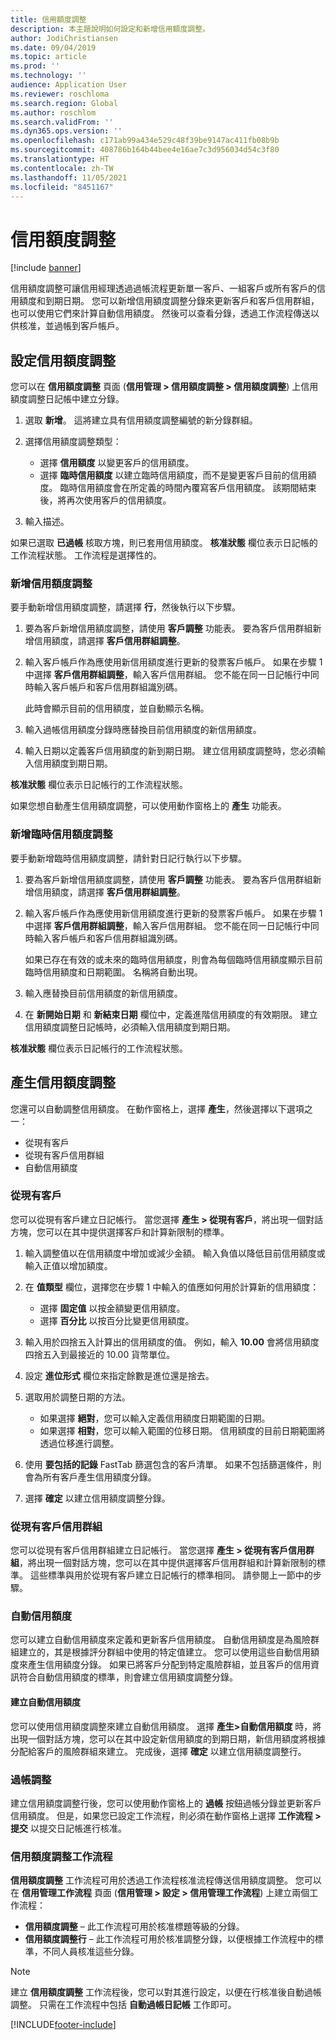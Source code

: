 ```yaml
---
title: 信用額度調整
description: 本主題說明如何設定和新增信用額度調整。
author: JodiChristiansen
ms.date: 09/04/2019
ms.topic: article
ms.prod: ''
ms.technology: ''
audience: Application User
ms.reviewer: roschloma
ms.search.region: Global
ms.author: roschlom
ms.search.validFrom: ''
ms.dyn365.ops.version: ''
ms.openlocfilehash: c171ab99a434e529c48f39be9147ac411fb08b9b
ms.sourcegitcommit: 408786b164b44bee4e16ae7c3d956034d54c3f80
ms.translationtype: HT
ms.contentlocale: zh-TW
ms.lasthandoff: 11/05/2021
ms.locfileid: "8451167"
---
```

# <a name="credit-limit-adjustments"></a>信用額度調整 

[!include [banner](../includes/banner.md)]

信用額度調整可讓信用經理透過過帳流程更新單一客戶、一組客戶或所有客戶的信用額度和到期日期。 您可以新增信用額度調整分錄來更新客戶和客戶信用群組，也可以使用它們來計算自動信用額度。 然後可以查看分錄，透過工作流程傳送以供核准，並過帳到客戶帳戶。

## <a name="set-up-credit-limit-adjustments"></a>設定信用額度調整

您可以在 **信用額度調整** 頁面 (**信用管理 \> 信用額度調整 \> 信用額度調整**) 上信用額度調整日記帳中建立分錄。

1. 選取 **新增**。 這將建立具有信用額度調整編號的新分錄群組。
2. 選擇信用額度調整類型：

    - 選擇 **信用額度** 以變更客戶的信用額度。
    - 選擇 **臨時信用額度** 以建立臨時信用額度，而不是變更客戶目前的信用額度。 臨時信用額度會在所定義的時間內覆寫客戶信用額度。 該期間結束後，將再次使用客戶的信用額度。
3. 輸入描述。 

如果已選取 **已過帳** 核取方塊，則已套用信用額度。 **核准狀態** 欄位表示日記帳的工作流程狀態。 工作流程是選擇性的。

### <a name="add-credit-limit-adjustments"></a>新增信用額度調整

要手動新增信用額度調整，請選擇 **行**，然後執行以下步驟。

1. 要為客戶新增信用額度調整，請使用 **客戶調整** 功能表。 要為客戶信用群組新增信用額度，請選擇 **客戶信用群組調整**。
2. 輸入客戶帳戶作為應使用新信用額度進行更新的發票客戶帳戶。 如果在步驟 1 中選擇 **客戶信用群組調整**，輸入客戶信用群組。 您不能在同一日記帳行中同時輸入客戶帳戶和客戶信用群組識別碼。

    此時會顯示目前的信用額度，並自動顯示名稱。

3. 輸入過帳信用額度分錄時應替換目前信用額度的新信用額度。
4. 輸入日期以定義客戶信用額度的新到期日期。 建立信用額度調整時，您必須輸入信用額度到期日期。

**核准狀態** 欄位表示日記帳行的工作流程狀態。

如果您想自動產生信用額度調整，可以使用動作窗格上的 **產生** 功能表。
 
### <a name="add-temporary-credit-limit-adjustments"></a>新增臨時信用額度調整

要手動新增臨時信用額度調整，請針對日記行執行以下步驟。

1. 要為客戶新增信用額度調整，請使用 **客戶調整** 功能表。 要為客戶信用群組新增信用額度，請選擇 **客戶信用群組調整**。
2. 輸入客戶帳戶作為應使用新信用額度進行更新的發票客戶帳戶。 如果在步驟 1 中選擇 **客戶信用群組調整**，輸入客戶信用群組。 您不能在同一日記帳行中同時輸入客戶帳戶和客戶信用群組識別碼。

    如果已存在有效的或未來的臨時信用額度，則會為每個臨時信用額度顯示目前臨時信用額度和日期範圍。 名稱將自動出現。

3. 輸入應替換目前信用額度的新信用額度。
4. 在 **新開始日期** 和 **新結束日期** 欄位中，定義進階信用額度的有效期限。 建立信用額度調整日記帳時，必須輸入信用額度到期日期。

**核准狀態** 欄位表示日記帳行的工作流程狀態。

## <a name="generate-credit-limit-adjustments"></a>產生信用額度調整

您還可以自動調整信用額度。 在動作窗格上，選擇 **產生**，然後選擇以下選項之一：

- 從現有客戶
- 從現有客戶信用群組
- 自動信用額度

### <a name="from-existing-customer"></a>從現有客戶

您可以從現有客戶建立日記帳行。 當您選擇 **產生 \> 從現有客戶**，將出現一個對話方塊，您可以在其中提供選擇客戶和計算新限制的標準。

1. 輸入調整值以在信用額度中增加或減少金額。 輸入負值以降低目前信用額度或輸入正值以增加額度。
2. 在 **值類型** 欄位，選擇您在步驟 1 中輸入的值應如何用於計算新的信用額度：

    - 選擇 **固定值** 以按金額變更信用額度。
    - 選擇 **百分比** 以按百分比變更信用額度。

3. 輸入用於四捨五入計算出的信用額度的值。 例如，輸入 **10.00** 會將信用額度四捨五入到最接近的 10.00 貨幣單位。
4. 設定 **進位形式** 欄位來指定餘數是進位還是捨去。
5. 選取用於調整日期的方法。

    - 如果選擇 **絕對**，您可以輸入定義信用額度日期範圍的日期。
    - 如果選擇 **相對**，您可以輸入範圍的位移日期。 信用額度的目前日期範圍將透過位移進行調整。

6. 使用 **要包括的記錄** FastTab 篩選包含的客戶清單。 如果不包括篩選條件，則會為所有客戶產生信用額度分錄。
7. 選擇 **確定** 以建立信用額度調整分錄。

### <a name="from-existing-customer-credit-group"></a>從現有客戶信用群組

您可以從現有客戶信用群組建立日記帳行。 當您選擇 **產生 \> 從現有客戶信用群組**，將出現一個對話方塊，您可以在其中提供選擇客戶信用群組和計算新限制的標準。 這些標準與用於從現有客戶建立日記帳行的標準相同。 請參閱上一節中的步驟。

### <a name="automatic-credit-limits"></a>自動信用額度

您可以建立自動信用額度來定義和更新客戶信用額度。 自動信用額度是為風險群組建立的，其是根據評分群組中使用的特定值建立。 您可以使用這些自動信用額度來產生信用額度分錄。 如果已將客戶分配到特定風險群組，並且客戶的信用資訊符合自動信用額度的標準，則會建立信用額度調整分錄。

#### <a name="create-automatic-credit-limits"></a>建立自動信用額度

您可以使用信用額度調整來建立自動信用額度。 選擇 **產生\>自動信用額度** 時，將出現一個對話方塊，您可以在其中設定新信用額度的到期日期，新信用額度將根據分配給客戶的風險群組來建立。 完成後，選擇 **確定** 以建立信用額度調整行。

### <a name="post-adjustments"></a>過帳調整

建立信用額度調整行後，您可以使用動作窗格上的 **過帳** 按鈕過帳分錄並更新客戶信用額度。 但是，如果您已設定工作流程，則必須在動作窗格上選擇 **工作流程 \> 提交** 以提交日記帳進行核准。

### <a name="credit-limit-adjustments-workflows"></a>信用額度調整工作流程

**信用額度調整** 工作流程可用於透過工作流程核准流程傳送信用額度調整。 您可以在 **信用管理工作流程** 頁面 (**信用管理 \> 設定 \> 信用管理工作流程**) 上建立兩個工作流程：

- **信用額度調整** – 此工作流程可用於核准標題等級的分錄。
- **信用額度調整行** – 此工作流程可用於核准調整分錄，以便根據工作流程中的標準，不同人員核准這些分錄。

> [!NOTE]
> 建立 **信用額度調整** 工作流程後，您可以對其進行設定，以便在行核准後自動過帳調整。 只需在工作流程中包括 **自動過帳日記帳** 工作即可。


[!INCLUDE[footer-include](../../includes/footer-banner.md)]
